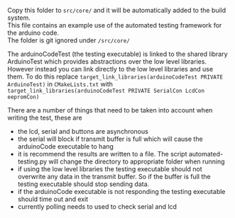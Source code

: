Copy this folder to `src/core/` and it will be automatically added to the build system.  
This file contains an example use of the automated testing framework for the arduino code.  
The folder is git ignored under `/src/core/`


The arduinoCodeTest (the testing executable) is linked to the shared library ArduinoTest which provides 
abstractions over the low level libraries. However instead you can link directly to the low level 
libraries and use them. To do this replace `target_link_libraries(arduinoCodeTest PRIVATE ArduinoTest)` 
in `CMakeLists.txt` with `target_link_libraries(arduinoCodeTest PRIVATE SerialCon LcdCon eepromCon)` 

There are a number of things that need to be taken into account when writing the test, these are

- the lcd, serial and buttons are asynchronous 
- the serial will block if transmit buffer is full which will cause the arduinoCode executable to hang
- it is recommend the results are written to a file. The script automated-testing.py will change the 
directory to appropriate folder when running
- if using the low level libraries the testing executable should not overwrite any data in the transmit buffer. 
So if the buffer is full the testing executable should stop sending data.
- if the arduinoCode executable is not responding the testing executable should time out and exit
- currently polling needs to used to check serial and lcd